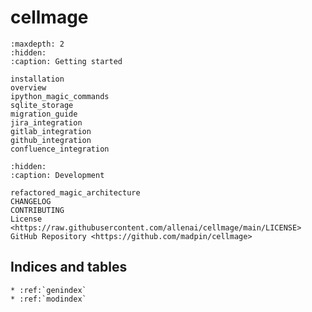 # **cellmage**

```{toctree}
:maxdepth: 2
:hidden:
:caption: Getting started

installation
overview
ipython_magic_commands
sqlite_storage
migration_guide
jira_integration
gitlab_integration
github_integration
confluence_integration
```

```{toctree}
:hidden:
:caption: Development

refactored_magic_architecture
CHANGELOG
CONTRIBUTING
License <https://raw.githubusercontent.com/allenai/cellmage/main/LICENSE>
GitHub Repository <https://github.com/madpin/cellmage>
```

## Indices and tables

```{eval-rst}
* :ref:`genindex`
* :ref:`modindex`
```
